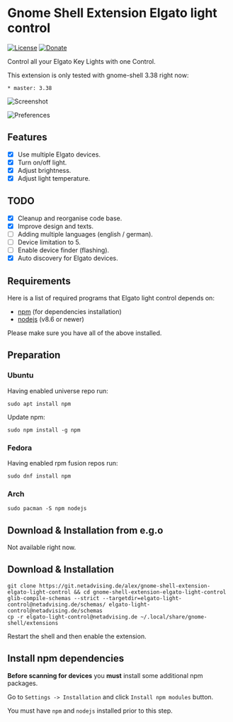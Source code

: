 # Gnome Shell Extension Elgato light control
[![License](https://img.shields.io/badge/licence-GPL--2.0-orange?logo=appveyor&style=for-the-badge)](https://git.netadvising.de/alex/gnome-shell-extension-elgato-light-control/src/branch/master/COPYING)
[![Donate](https://img.shields.io/badge/Donate-PayPal-blue?logo=appveyor&style=for-the-badge)](https://www.paypal.com/donate?hosted_button_id=WX4VWRKS89666)

Control all your Elgato Key Lights with one Control.

This extension is only tested with gnome-shell 3.38 right now:

    * master: 3.38

![Screenshot](https://git.netadvising.de/alex/gnome-shell-extension-elgato-light-control/raw/branch/master/screenshot.png)

![Preferences](https://git.netadvising.de/alex/gnome-shell-extension-elgato-light-control/raw/branch/master/screenshot-prefs.png)

## Features
- [x] Use multiple Elgato devices.
- [x] Turn on/off light.
- [x] Adjust brightness.
- [x] Adjust light temperature.

## TODO
- [x] Cleanup and reorganise code base.
- [x] Improve design and texts.
- [ ] Adding multiple languages (english / german).
- [ ] Device limitation to 5.
- [ ] Enable device finder (flashing).
- [x] Auto discovery for Elgato devices.

## Requirements
Here is a list of required programs that Elgato light control depends on:
* [npm](https://www.npmjs.com/get-npm) (for dependencies installation)
* [nodejs](https://nodejs.org) (v8.6 or newer)

Please make sure you have all of the above installed.

## Preparation
### Ubuntu
Having enabled universe repo run:
```
sudo apt install npm
```
Update npm:
```
sudo npm install -g npm
```

### Fedora
Having enabled rpm fusion repos run:
```
sudo dnf install npm
```

### Arch
```
sudo pacman -S npm nodejs
```

## Download & Installation from e.g.o
Not available right now.

## Download & Installation
    git clone https://git.netadvising.de/alex/gnome-shell-extension-elgato-light-control && cd gnome-shell-extension-elgato-light-control
    glib-compile-schemas --strict --targetdir=elgato-light-control@netadvising.de/schemas/ elgato-light-control@netadvising.de/schemas
    cp -r elgato-light-control@netadvising.de ~/.local/share/gnome-shell/extensions

Restart the shell and then enable the extension.

## Install npm dependencies
**Before scanning for devices** you **must** install some additional npm packages.

Go to `Settings -> Installation` and click `Install npm modules` button.

You must have `npm` and `nodejs` installed prior to this step.
